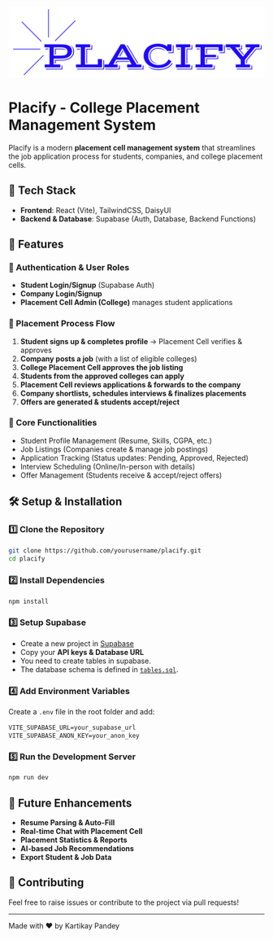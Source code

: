 ![Placify Logo](public/placify-logo.png)
# Placify - College Placement Management System

Placify is a modern **placement cell management system** that streamlines the job application process for students, companies, and college placement cells.

## 🚀 Tech Stack

- **Frontend**: React (Vite), TailwindCSS, DaisyUI
- **Backend & Database**: Supabase (Auth, Database, Backend Functions)

## 🎯 Features

### 🔹 Authentication & User Roles
- **Student Login/Signup** (Supabase Auth)
- **Company Login/Signup**
- **Placement Cell Admin (College)** manages student applications

### 🔹 Placement Process Flow
1. **Student signs up & completes profile** → Placement Cell verifies & approves
2. **Company posts a job** (with a list of eligible colleges)
3. **College Placement Cell approves the job listing**
4. **Students from the approved colleges can apply**
5. **Placement Cell reviews applications & forwards to the company**
6. **Company shortlists, schedules interviews & finalizes placements**
7. **Offers are generated & students accept/reject**

### 🔹 Core Functionalities
- Student Profile Management (Resume, Skills, CGPA, etc.)
- Job Listings (Companies create & manage job postings)
- Application Tracking (Status updates: Pending, Approved, Rejected)
- Interview Scheduling (Online/In-person with details)
- Offer Management (Students receive & accept/reject offers)

## 🛠️ Setup & Installation

### **1️⃣ Clone the Repository**
```sh
git clone https://github.com/yourusername/placify.git
cd placify
```

### **2️⃣ Install Dependencies**
```sh
npm install
```

### **3️⃣ Setup Supabase**
- Create a new project in [Supabase](https://supabase.com/)
- Copy your **API keys & Database URL**
- You need to create tables in supabase.
- The database schema is defined in [`tables.sql`](src/lib/tables.sql).

### **4️⃣ Add Environment Variables**
Create a `.env` file in the root folder and add:
```env
VITE_SUPABASE_URL=your_supabase_url
VITE_SUPABASE_ANON_KEY=your_anon_key
```

### **5️⃣ Run the Development Server**
```sh
npm run dev
```

## 🚀 Future Enhancements
- **Resume Parsing & Auto-Fill**
- **Real-time Chat with Placement Cell**
- **Placement Statistics & Reports**
- **AI-based Job Recommendations**
- **Export Student & Job Data**

## 🤝 Contributing
Feel free to raise issues or contribute to the project via pull requests!

---
Made with ❤️ by Kartikay Pandey

